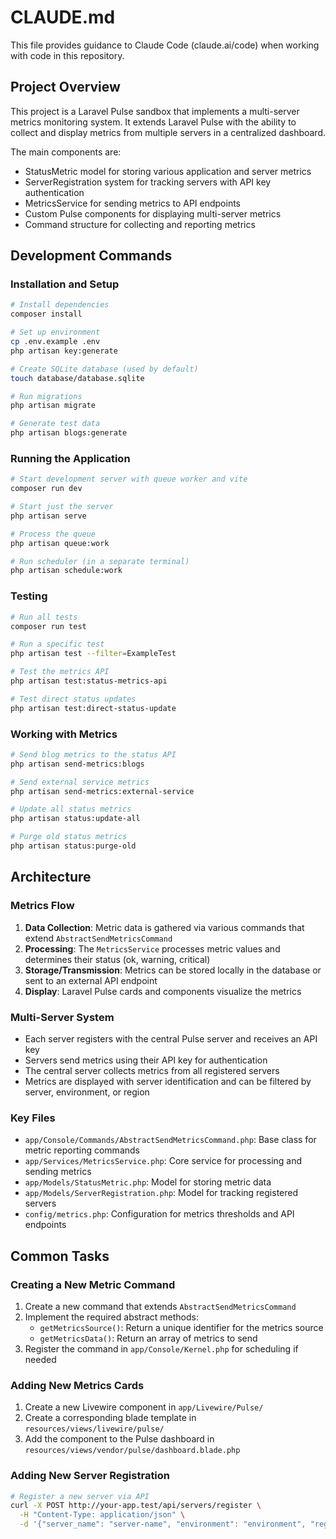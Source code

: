 # CLAUDE.md

This file provides guidance to Claude Code (claude.ai/code) when working with code in this repository.

## Project Overview

This project is a Laravel Pulse sandbox that implements a multi-server metrics monitoring system. It extends Laravel Pulse with the ability to collect and display metrics from multiple servers in a centralized dashboard.

The main components are:
- StatusMetric model for storing various application and server metrics
- ServerRegistration system for tracking servers with API key authentication
- MetricsService for sending metrics to API endpoints
- Custom Pulse components for displaying multi-server metrics
- Command structure for collecting and reporting metrics

## Development Commands

### Installation and Setup

```bash
# Install dependencies
composer install

# Set up environment
cp .env.example .env
php artisan key:generate

# Create SQLite database (used by default)
touch database/database.sqlite

# Run migrations
php artisan migrate

# Generate test data
php artisan blogs:generate
```

### Running the Application

```bash
# Start development server with queue worker and vite
composer run dev

# Start just the server
php artisan serve

# Process the queue
php artisan queue:work

# Run scheduler (in a separate terminal)
php artisan schedule:work
```

### Testing

```bash
# Run all tests
composer run test

# Run a specific test
php artisan test --filter=ExampleTest

# Test the metrics API
php artisan test:status-metrics-api

# Test direct status updates
php artisan test:direct-status-update
```

### Working with Metrics

```bash
# Send blog metrics to the status API
php artisan send-metrics:blogs

# Send external service metrics
php artisan send-metrics:external-service

# Update all status metrics
php artisan status:update-all

# Purge old status metrics
php artisan status:purge-old
```

## Architecture

### Metrics Flow

1. **Data Collection**: Metric data is gathered via various commands that extend `AbstractSendMetricsCommand`
2. **Processing**: The `MetricsService` processes metric values and determines their status (ok, warning, critical)
3. **Storage/Transmission**: Metrics can be stored locally in the database or sent to an external API endpoint
4. **Display**: Laravel Pulse cards and components visualize the metrics

### Multi-Server System

- Each server registers with the central Pulse server and receives an API key
- Servers send metrics using their API key for authentication
- The central server collects metrics from all registered servers
- Metrics are displayed with server identification and can be filtered by server, environment, or region

### Key Files

- `app/Console/Commands/AbstractSendMetricsCommand.php`: Base class for metric reporting commands
- `app/Services/MetricsService.php`: Core service for processing and sending metrics
- `app/Models/StatusMetric.php`: Model for storing metric data
- `app/Models/ServerRegistration.php`: Model for tracking registered servers
- `config/metrics.php`: Configuration for metrics thresholds and API endpoints

## Common Tasks

### Creating a New Metric Command

1. Create a new command that extends `AbstractSendMetricsCommand`
2. Implement the required abstract methods:
   - `getMetricsSource()`: Return a unique identifier for the metrics source
   - `getMetricsData()`: Return an array of metrics to send
3. Register the command in `app/Console/Kernel.php` for scheduling if needed

### Adding New Metrics Cards

1. Create a new Livewire component in `app/Livewire/Pulse/`
2. Create a corresponding blade template in `resources/views/livewire/pulse/`
3. Add the component to the Pulse dashboard in `resources/views/vendor/pulse/dashboard.blade.php`

### Adding New Server Registration

```bash
# Register a new server via API
curl -X POST http://your-app.test/api/servers/register \
  -H "Content-Type: application/json" \
  -d '{"server_name": "server-name", "environment": "environment", "region": "region"}'
```